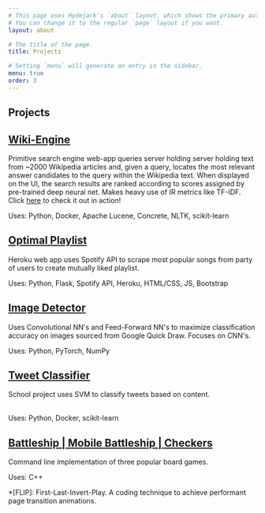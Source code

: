 ```yaml
---
# This page uses Hydejack's `about` layout, which shows the primary author's picture and about text at the top.
# You can change it to the regular `page` layout if you want.
layout: about

# The title of the page.
title: Projects

# Setting `menu` will generate an entry in the sidebar.
menu: true
order: 3
---
```


## Projects


## [Wiki-Engine](https://github.com/rohantilva/Wiki-Engine)
Primitive search engine web-app queries server holding server holding text from ~2000 Wikipedia articles and, given a query, locates the most relevant answer candidates to the query within the Wikipedia text. When displayed on the UI, the search results are ranked according to scores assigned by pre-trained deep neural net. Makes heavy use of IR metrics like TF-IDF. Click [here](https://drive.google.com/file/d/1kEby-BD7cCL3zcylXTqMfNPDuPgIC9LI/view?usp=sharing) to check it out in action! <br /> 

Uses: Python, Docker, Apache Lucene, Concrete, NLTK, scikit-learn

## [Optimal Playlist](https://github.com/rohantilva/Optimal-Playlist)
Heroku web app uses Spotify API to scrape most popular songs from party of users to create mutually liked playlist.
<br /> 

Uses: Python, Flask, Spotify API, Heroku, HTML/CSS, JS, Bootstrap

## [Image Detector](https://github.com/rohantilva/Deep-Nets-For-Image-Classification)
Uses Convolutional NN's and Feed-Forward NN's to maximize classification accuracy on images sourced from Google Quick Draw. Focuses on CNN's. <br /> 

Uses: Python, PyTorch, NumPy

## [Tweet Classifier](https://github.com/rohantilva/tweet-SVM-classifier)
School project uses SVM to classify tweets based on content. <br /> <br />

Uses: Python, Docker, scikit-learn

## [Battleship | Mobile Battleship | Checkers](https://github.com/rohantilva/Battleship-MobileBS-Checkers)
Command line implementation of three popular board games. 
<br />

Uses: C++

[blog]: https://hydejack.com/blog/
[portfolio]: https://hydejack.com/projects/
[resume]: https://hydejack.com/resume/
[download]: https://hydejack.com/download/
[welcome]: https://hydejack.com/
[forms]: https://hydejack.com/forms-by-example/

[features]: #features
[news]: #build-an-audience
[syntax]: #syntax-highlighting
[latex]: example/_posts/2018-06-01-example-content-iii.md#math

[lic]: https://hydejack.com/LICENSE/
[pro]: https://hydejack.com/licenses/PRO/
[docs]: https://hydejack.com/docs/

[kit]: https://github.com/qwtel/hy-starter-kit/archive/master.zip
[src]: https://github.com/qwtel/hydejack
[gem]: https://rubygems.org/gems/jekyll-theme-hydejack
[buy]: https://app.simplegoods.co/i/NATYVLYT

[gpss]: https://developers.google.com/speed/pagespeed/insights/?url=https%3A%2F%2Fhydejack.com%2F
[hy-push-state]: https://qwtel.com/hy-push-state/
[hy-drawer]: https://qwtel.com/hy-drawer/
[hy-img]: https://qwtel.com/hy-img/
[rouge]: http://rouge.jneen.net
[katex]: https://khan.github.io/KaTeX/
[tinyletter]: https://tinyletter.com/

*[FLIP]: First-Last-Invert-Play. A coding technique to achieve performant page transition animations.

